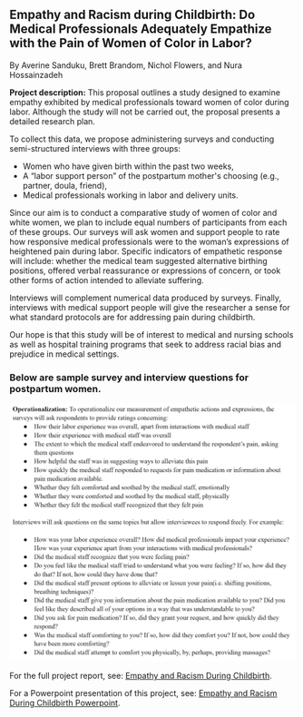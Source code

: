 ## Empathy and Racism during Childbirth: Do Medical Professionals Adequately Empathize with the Pain of Women of Color in Labor?

By Averine Sanduku, Brett Brandom, Nichol Flowers, and Nura Hossainzadeh

**Project description:** This proposal outlines a study designed to examine empathy exhibited by medical professionals toward women of color during labor. Although the study will not be carried out, the proposal presents a detailed research plan.

To collect this data, we propose administering surveys and conducting semi-structured interviews with three groups:

- Women who have given birth within the past two weeks,
- A “labor support person” of the postpartum mother's choosing (e.g., partner, doula, friend),
- Medical professionals working in labor and delivery units.

Since our aim is to conduct a comparative study of women of color and white women, we plan to include equal numbers of participants from each of these groups. Our surveys will ask women and support people to rate how responsive medical professionals were to the woman’s expressions of heightened pain during labor. Specific indicators of empathetic response will include: whether the medical team suggested alternative birthing positions, offered verbal reassurance or expressions of concern, or took other forms of action intended to alleviate suffering.

Interviews will complement numerical data produced by surveys. Finally, interviews with medical support people will give the researcher a sense for what standard protocols are for addressing pain during childbirth. 

Our hope is that this study will be of interest to medical and nursing schools as well as hospital training programs that seek to address racial bias and prejudice in medical settings.

### Below are sample survey and interview questions for postpartum women.

<img src="images/interview_questions_woc_childbirth.png?raw=true"/>

For the full project report, see: [Empathy and Racism During Childbirth](/pdf/Nura_edits_201_writeup.pdf).

For a Powerpoint presentation of this project, see: [Empathy and Racism During Childbirth Powerpoint](/pdf/201_project_slides.pdf).
